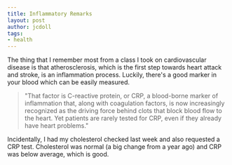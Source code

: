 ```yaml
---
title: Inflammatory Remarks
layout: post
author: jcdoll
tags:
- health
---
```


The thing that I remember most from a class I took on cardiovascular disease is that atherosclerosis, which is the first step towards heart attack and stroke, is an inflammation process. Luckily, there's a good marker in your blood which can be easily measured.

<blockquote>
"That factor is C-reactive protein, or CRP, a blood-borne marker of inflammation that, along with coagulation factors, is now increasingly recognized as the driving force behind clots that block blood flow to the heart. Yet patients are rarely tested for CRP, even if they already have heart problems."
</blockquote>

Incidentally, I had my cholesterol checked last week and also requested a CRP test. Cholesterol was normal (a big change from a year ago) and CRP was below average, which is good. 
